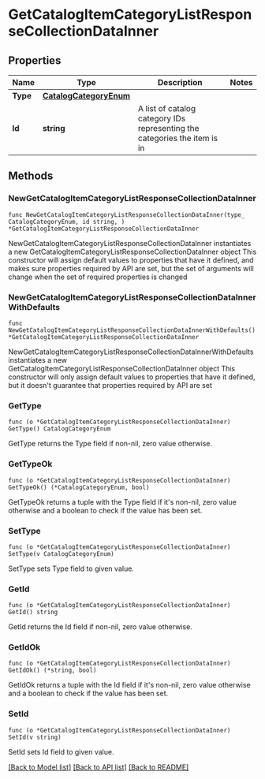 # GetCatalogItemCategoryListResponseCollectionDataInner

## Properties

Name | Type | Description | Notes
------------ | ------------- | ------------- | -------------
**Type** | [**CatalogCategoryEnum**](CatalogCategoryEnum.md) |  | 
**Id** | **string** | A list of catalog category IDs representing the categories the item is in | 

## Methods

### NewGetCatalogItemCategoryListResponseCollectionDataInner

`func NewGetCatalogItemCategoryListResponseCollectionDataInner(type_ CatalogCategoryEnum, id string, ) *GetCatalogItemCategoryListResponseCollectionDataInner`

NewGetCatalogItemCategoryListResponseCollectionDataInner instantiates a new GetCatalogItemCategoryListResponseCollectionDataInner object
This constructor will assign default values to properties that have it defined,
and makes sure properties required by API are set, but the set of arguments
will change when the set of required properties is changed

### NewGetCatalogItemCategoryListResponseCollectionDataInnerWithDefaults

`func NewGetCatalogItemCategoryListResponseCollectionDataInnerWithDefaults() *GetCatalogItemCategoryListResponseCollectionDataInner`

NewGetCatalogItemCategoryListResponseCollectionDataInnerWithDefaults instantiates a new GetCatalogItemCategoryListResponseCollectionDataInner object
This constructor will only assign default values to properties that have it defined,
but it doesn't guarantee that properties required by API are set

### GetType

`func (o *GetCatalogItemCategoryListResponseCollectionDataInner) GetType() CatalogCategoryEnum`

GetType returns the Type field if non-nil, zero value otherwise.

### GetTypeOk

`func (o *GetCatalogItemCategoryListResponseCollectionDataInner) GetTypeOk() (*CatalogCategoryEnum, bool)`

GetTypeOk returns a tuple with the Type field if it's non-nil, zero value otherwise
and a boolean to check if the value has been set.

### SetType

`func (o *GetCatalogItemCategoryListResponseCollectionDataInner) SetType(v CatalogCategoryEnum)`

SetType sets Type field to given value.


### GetId

`func (o *GetCatalogItemCategoryListResponseCollectionDataInner) GetId() string`

GetId returns the Id field if non-nil, zero value otherwise.

### GetIdOk

`func (o *GetCatalogItemCategoryListResponseCollectionDataInner) GetIdOk() (*string, bool)`

GetIdOk returns a tuple with the Id field if it's non-nil, zero value otherwise
and a boolean to check if the value has been set.

### SetId

`func (o *GetCatalogItemCategoryListResponseCollectionDataInner) SetId(v string)`

SetId sets Id field to given value.



[[Back to Model list]](../README.md#documentation-for-models) [[Back to API list]](../README.md#documentation-for-api-endpoints) [[Back to README]](../README.md)


